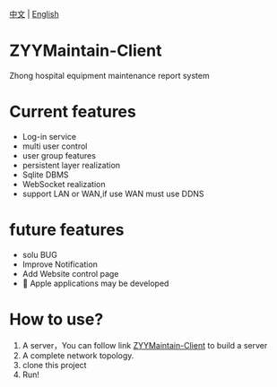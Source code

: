 [中文](README-CN.md) | [English](README.md)
# ZYYMaintain-Client
Zhong hospital equipment maintenance report system

# Current features
* Log-in service
* multi user control
* user group features
* persistent layer realization
* Sqlite DBMS
* WebSocket realization
* support LAN or WAN,if use WAN must use DDNS
# future features
* solu BUG
* Improve Notification
* Add Website control page
*  Apple applications may be developed
# How to use?
1. A server，You can follow link [ZYYMaintain-Client]() to build a server
2. A complete network topology.
3. clone this project
4. Run!




